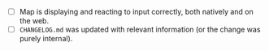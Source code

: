  * [ ] Map is displaying and reacting to input correctly, both natively and on the web.
 * [ ] `CHANGELOG.md` was updated with relevant information (or the change was purely internal).
